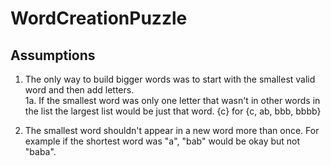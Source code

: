 # WordCreationPuzzle
## Assumptions
1.  The only way to build bigger words was to start with the smallest valid word and then add letters.  
  1a.  If the smallest word was only one letter that wasn't in other words in the list the largest list would be just that word. {c} for {c, ab, bbb, bbbb}

2. The smallest word shouldn't appear in a new word more than once.  For example if the shortest word was "a", "bab" would be okay but not "baba". 
